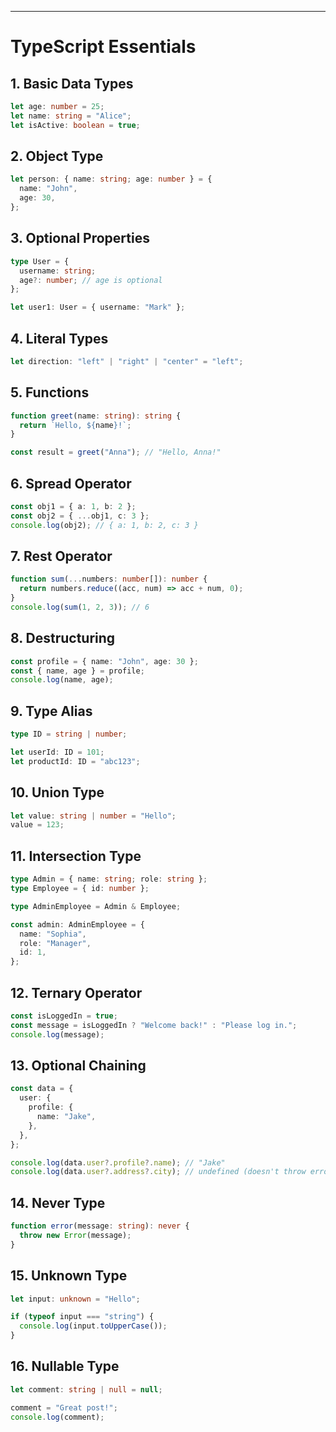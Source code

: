 ---

# TypeScript Essentials

## 1. Basic Data Types

```typescript
let age: number = 25;
let name: string = "Alice";
let isActive: boolean = true;
```

## 2. Object Type

```typescript
let person: { name: string; age: number } = {
  name: "John",
  age: 30,
};
```

## 3. Optional Properties

```typescript
type User = {
  username: string;
  age?: number; // age is optional
};

let user1: User = { username: "Mark" };
```

## 4. Literal Types

```typescript
let direction: "left" | "right" | "center" = "left";
```

## 5. Functions

```typescript
function greet(name: string): string {
  return `Hello, ${name}!`;
}

const result = greet("Anna"); // "Hello, Anna!"
```

## 6. Spread Operator

```typescript
const obj1 = { a: 1, b: 2 };
const obj2 = { ...obj1, c: 3 };
console.log(obj2); // { a: 1, b: 2, c: 3 }
```

## 7. Rest Operator

```typescript
function sum(...numbers: number[]): number {
  return numbers.reduce((acc, num) => acc + num, 0);
}
console.log(sum(1, 2, 3)); // 6
```

## 8. Destructuring

```typescript
const profile = { name: "John", age: 30 };
const { name, age } = profile;
console.log(name, age);
```

## 9. Type Alias

```typescript
type ID = string | number;

let userId: ID = 101;
let productId: ID = "abc123";
```

## 10. Union Type

```typescript
let value: string | number = "Hello";
value = 123;
```

## 11. Intersection Type

```typescript
type Admin = { name: string; role: string };
type Employee = { id: number };

type AdminEmployee = Admin & Employee;

const admin: AdminEmployee = {
  name: "Sophia",
  role: "Manager",
  id: 1,
};
```

## 12. Ternary Operator

```typescript
const isLoggedIn = true;
const message = isLoggedIn ? "Welcome back!" : "Please log in.";
console.log(message);
```

## 13. Optional Chaining

```typescript
const data = {
  user: {
    profile: {
      name: "Jake",
    },
  },
};

console.log(data.user?.profile?.name); // "Jake"
console.log(data.user?.address?.city); // undefined (doesn't throw error)
```

## 14. Never Type

```typescript
function error(message: string): never {
  throw new Error(message);
}
```

## 15. Unknown Type

```typescript
let input: unknown = "Hello";

if (typeof input === "string") {
  console.log(input.toUpperCase());
}
```

## 16. Nullable Type

```typescript
let comment: string | null = null;

comment = "Great post!";
console.log(comment);
```
